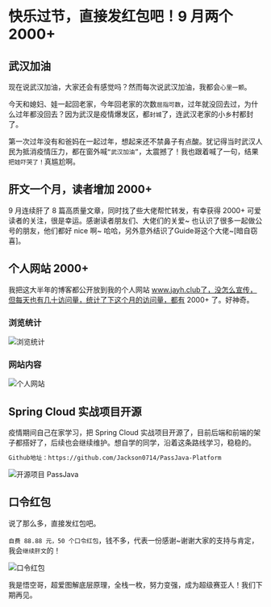 # 快乐过节，直接发红包吧！9 月两个 2000+

## 武汉加油

现在说武汉加油，大家还会有感觉吗？然而每次说武汉加油，我都会`心里一颤`。

今天和媳妇、娃一起回老家，今年回老家的次数`屈指可数`，过年就没回去过，为什么过年都没回去？因为武汉是疫情爆发区，都`封城`了，连武汉老家的小乡村都封了。

第一次过年没有和爸妈在一起过年，想起来还不禁鼻子有点酸。犹记得当时武汉人民为抵消疫情压力，都在窗外喊`“武汉加油”`，太震撼了！我也跟着喊了一句，结果`把娃吓哭了！`真尴尬啊。

## 肝文一个月，读者增加 2000+

9 月连续肝了 8 篇高质量文章，同时找了些大佬帮忙转发，有幸获得 2000+ 可爱读者的关注，很是幸运。感谢读者朋友们、大佬们的关爱~ 也认识了很多一起做公号的朋友，他们都好 nice 啊~ 哈哈，另外意外结识了Guide哥这个大佬~[暗自窃喜]。

## 个人网站 2000+

我把这大半年的博客都公开放到我的个人网站 www.jayh.club了，没怎么宣传，但每天也有几十访问量，统计了下这个月的访问量，都有 2000+ 了。好神奇。

### 浏览统计

![浏览统计](http://cdn.jayh.club/blog/20201002/OFsBAriVmlMg.png?imageslim)

### 网站内容

![个人网站](http://cdn.jayh.club/blog/20201002/7Na1Guu2T3SO.png?imageslim)



## Spring Cloud 实战项目开源

疫情期间自己在家学习，把 Spring Cloud 实战项目开源了，目前后端和前端的架子都搭好了，后续也会继续维护。想自学的同学，沿着这条路线学习，稳稳的。

``` sh
Github地址：https://github.com/Jackson0714/PassJava-Platform
```

![开源项目 PassJava](http://cdn.jayh.club/blog/20201002/IEhgPIWBYBr6.png?imageslim)

## 口令红包

说了那么多，直接发红包吧。

`自费 88.88 元，50 个口令红包`，钱不多，代表一份感谢~谢谢大家的支持与肯定，我会`继续肝文`的！

![口令红包](http://cdn.jayh.club/blog/20201002/N5xQLrzJOdDR.png?imageslim)

我是悟空哥，超爱图解底层原理，全栈一枚，努力变强，成为超级赛亚人！我们下期再见。